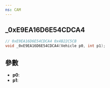 ```yaml
---
ns: CAM
---
```

## _0xE9EA16D6E54CDCA4

```c
// 0xE9EA16D6E54CDCA4 0x4B22C5CB
void _0xE9EA16D6E54CDCA4(Vehicle p0, int p1);
```


## 參數
* **p0**: 
* **p1**: 

